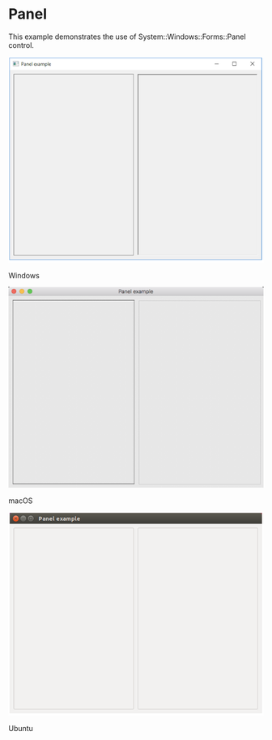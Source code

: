 # Panel
This example demonstrates the use of System::Windows::Forms::Panel control.

![GitHub Logo](../../../docs/Pictures/Examples/Forms/PanelW.png)

Windows

![GitHub Logo](../../../docs/Pictures/Examples/Forms/PanelM.png)

macOS

![GitHub Logo](../../../docs/Pictures/Examples/Forms/PanelU.png)

Ubuntu
